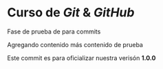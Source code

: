 # Curso de _Git_ & _GitHub_

Fase de prueba de para commits

Agregando contenido más contenido de prueba

Este commit es para oficializar nuestra verisón **1.0.0**
